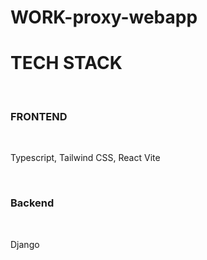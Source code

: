 # WORK-proxy-webapp

<h1> TECH STACK </h1>
<br/>
<h3>FRONTEND</h3> 
<br/>
<p>Typescript, Tailwind CSS, React Vite</p>
<br/>
<h3>Backend</h3>
<br/>
<p>Django</p>
